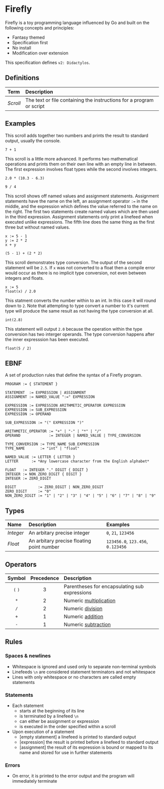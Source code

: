 
# Firefly

Firefly is a toy programming language influenced by Go and built on the following concepts and principles:

- Fantasy themed
- Specification first
- No install
- Modification over extension

This specification defines `v2: Didactylos`.

## Definitions

| Term | Description |
| :--- | :--- |
| _Scroll_ | The text or file containing the instructions for a program or script |

## Examples

This scroll adds together two numbers and prints the result to standard output, usually the console.

```
7 + 1
```

This scroll is a little more advanced. It performs two mathematical operations and prints them on their own line with an empty line in between. The first expression involves float types while the second involves integers.

```
2.0 * (10.3 - 6.3)

9 / 4
```

This scroll shows off named values and assignment statements. Assignment statements have the name on the left, an assignment operator `:=` in the middle, and the expression which defines the value referred to the name on the right. The first two statements create named values which are then used in the third expression. Assignment statements only print a linefeed when executed unlike expressions. The fifth line does the same thing as the first three but without named values.

```
x := 5 - 1
y := 2 * 2
x + y

(5 - 1) + (2 * 2)
```

This scroll demonstrates type conversion. The output of the second statement will be `2.5`. If `x` was not converted to a float then a compile error would occur as there is no implicit type conversion, not even between integers and floats.

```
x := 5
float(x) / 2.0
```

This statment converts the number within to an int. In this case it will round down to `2`. Note that attempting to type convert a number to it's current type will produce the same result as not having the type conversion at all.

```
int(2.8)
```

This statement will output `2.0` because the operation within the type conversion has two interger operands. The type conversion happens after the inner expresssion has been executed.

```
float(5 / 2)
```

## EBNF

A set of production rules that define the syntax of a Firefly program.

```
PROGRAM := { STATEMENT }

STATEMENT  := EXPRESSION | ASSIGNMENT
ASSIGNMENT := NAMED_VALUE ":=" EXPRESSION

EXPRESSION := EXPRESSION ARITHMETIC_OPERATOR EXPRESSION
EXPRESSION := SUB_EXPRESSION
EXPRESSION := OPERAND

SUB_EXPRESSION := "(" EXPRESSION ")"

ARITHMETIC_OPERATOR := "+" | "-" | "*" | "/"
OPERAND             := INTEGER | NAMED_VALUE | TYPE_CONVERSION

TYPE_CONVERSION := TYPE_NAME SUB_EXPRESSION
TYPE_NAME       := "int" | "float"

NAMED_VALUE := LETTER { LETTER }
LETTER      := *Any lowercase character from the English alphabet*

FLOAT   := INTEGER "." DIGIT { DIGIT }
INTEGER := NON_ZERO_DIGIT { DIGIT }
INTEGER := ZERO_DIGIT

DIGIT          := ZERO_DIGIT | NON_ZERO_DIGIT
ZERO_DIGIT     := "0"
NON_ZERO_DIGIT := "1" | "2" | "3" | "4" | "5" | "6" | "7" | "8" | "9"
```

## Types

| Name | Description | Examples |
| :--- | :--- | :--- |
| _Integer_ | An arbitary precise integer | `0`, `21`, `123456` |
| _Float_ | An arbitary precise floating point number | `123456.0`, `123.456`, `0.123456` |

## Operators

| Symbol | Precedence | Description | 
| :---: | :---: | :--- |
| `(` `)` | 3 | Parentheses for encapsulating sub expressions |
| `*` | 2 | Numeric [multiplication](https://en.wikipedia.org/wiki/Multiplication) |
| `/` | 2 | Numeric [division](https://en.wikipedia.org/wiki/Division_(mathematics)) |
| `+` | 1 | Numeric [addition](https://en.wikipedia.org/wiki/Addition) |
| `-` | 1 | Numeric [subtraction](https://en.wikipedia.org/wiki/Subtraction) |

## Rules

### Spaces & newlines

- Whitespace is ignored and used only to separate non-terminal symbols
- Linefeeds `\n` are considered statement terminators and not whitespace
- Lines with only whitespace or no characters are called empty statements

### Statements

- Each statement
	- starts at the beginning of its line
	- is terminated by a linefeed `\n`
	- can either be assignment or expression
	- is executed in the order specified within a scroll
- Upon execution of a statement
	- [empty statement] a linefeed is printed to standard output
	- [expression] the result is printed before a linefeed to standard output
	- [assignment] the result of its expression is bound or mapped to its name and stored for use in further statements

### Errors

- On error, it is printed to the error output and the program will immediately terminate
